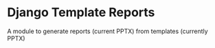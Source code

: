# Django Template Reports

A module to generate reports (current PPTX) from templates (currently PPTX)
